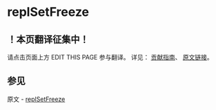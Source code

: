 # replSetFreeze

## ！本页翻译征集中！

请点击页面上方 EDIT THIS PAGE 参与翻译。
详见：
[贡献指南]( https://github.com/JinMuInfo/MongoDB-Manual-zh/blob/master/CONTRIBUTING.md )、
[原文链接](  https://docs.mongodb.com/manual/reference/command/replSetFreeze/  )。

## 参见

原文 - [replSetFreeze]( https://docs.mongodb.com/manual/reference/command/replSetFreeze/ )

